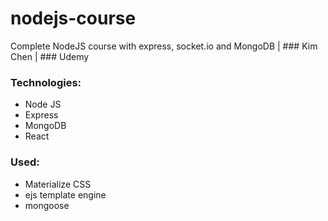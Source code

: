 # nodejs-course

Complete NodeJS course with express, socket.io and MongoDB | ### Kim Chen | ### Udemy

### Technologies:
- Node JS
- Express
- MongoDB
- React

### Used:
- Materialize CSS
- ejs template engine
- mongoose
